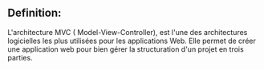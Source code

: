## Definition:

L'architecture MVC ( Model-View-Controller), est l'une des architectures logicielles les plus utilisées pour les applications Web. Elle permet de créer une application web pour bien gérer la structuration d'un projet en trois parties.
